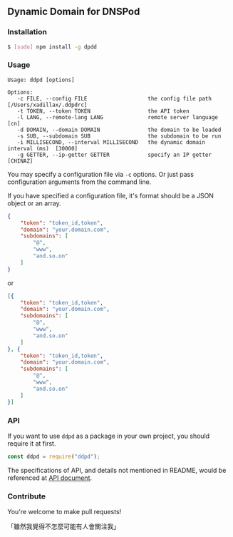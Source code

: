 ## Dynamic Domain for DNSPod

### Installation

```sh
$ [sudo] npm install -g dpdd
```

### Usage

```
Usage: ddpd [options]

Options:
   -c FILE, --config FILE                   the config file path  [/Users/xadillax/.ddpdrc]
   -t TOKEN, --token TOKEN                  the API token
   -l LANG, --remote-lang LANG              remote server language  [cn]
   -d DOMAIN, --domain DOMAIN               the domain to be loaded
   -s SUB, --subdomain SUB                  the subdomain to be run
   -i MILLISECOND, --interval MILLISECOND   the dynamic domain interval (ms)  [30000]
   -g GETTER, --ip-getter GETTER            specify an IP getter  [CHINAZ]
```

You may specify a configuration file via `-c` options. Or just pass configuration arguments from the command line.

If you have specified a configuration file, it's format should be a JSON object or an array.

```json
{
    "token": "token_id,token",
    "domain": "your.domain.com",
    "subdomains": [
        "@",
        "www",
        "and.so.on"
    ]
}
```

or

```json
[{
    "token": "token_id,token",
    "domain": "your.domain.com",
    "subdomains": [
        "@",
        "www",
        "and.so.on"
    ]
}, {
    "token": "token_id,token",
    "domain": "your.domain.com",
    "subdomains": [
        "@",
        "www",
        "and.so.on"
    ]
}]
```

### API

If you want to use `ddpd` as a package in your own project, you should require it at first.

```javascript
const ddpd = require("ddpd");
```

The specifications of API, and details not mentioned in README, would be referenced at [API document](http://blog.xcoder.in/dpdd/doc).

### Contribute

You're welcome to make pull requests!

「雖然我覺得不怎麼可能有人會關注我」
